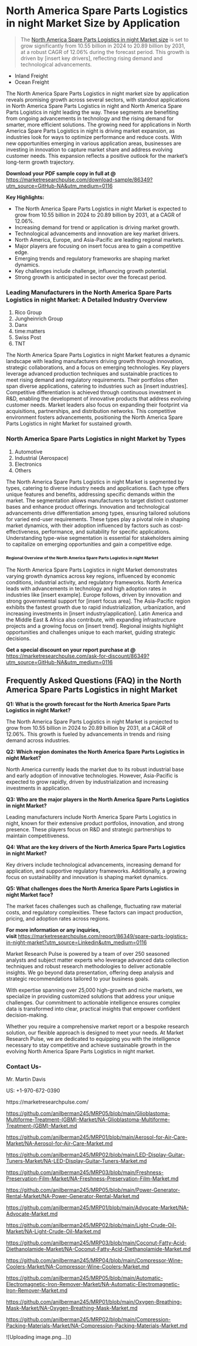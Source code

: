 <h1>North America Spare Parts Logistics in night Market&nbsp;Size by Application</h1><blockquote><p>The <a href="https://marketresearchpulse.com/download-sample/86349?utm_source=GitHub-NA&amp;utm_medium=0116">North America Spare Parts Logistics in night Market size</a> is set to grow significantly from 10.55 billion in 2024 to 20.89 billion by 2031, at a robust CAGR of 12.06% during the forecast period. This growth is driven by [insert key drivers], reflecting rising demand and technological advancements.</p></blockquote><ul><li>Inland Freight<li> Ocean Freight</li></ul><p>The North America Spare Parts Logistics in night market size by application reveals promising growth across several sectors, with standout applications in North America Spare Parts Logistics in night and North America Spare Parts Logistics in night leading the way. These segments are benefiting from ongoing advancements in technology and the rising demand for smarter, more efficient solutions. The growing need for applications in North America Spare Parts Logistics in night is driving market expansion, as industries look for ways to optimize performance and reduce costs. With new opportunities emerging in various application areas, businesses are investing in innovation to capture market share and address evolving customer needs. This expansion reflects a positive outlook for the market’s long-term growth trajectory.</p><p><strong>Download your PDF sample copy in full at @ </strong><a href="https://marketresearchpulse.com/download-sample/86349?utm_source=GitHub-NA&amp;utm_medium=0116">https://marketresearchpulse.com/download-sample/86349?utm_source=GitHub-NA&amp;utm_medium=0116</a></p><p><strong>Key Highlights: </strong></p><ul><li>The North America Spare Parts Logistics in night Market is expected to grow from 10.55 billion in 2024 to 20.89 billion by 2031, at a CAGR of 12.06%.</li><li>Increasing demand for trend or application is driving market growth.</li><li>Technological advancements and innovation are key market drivers.</li><li>North America, Europe, and Asia-Pacific are leading regional markets.</li><li>Major players are focusing on insert focus area to gain a competitive edge.</li><li>Emerging trends and regulatory frameworks are shaping market dynamics.</li><li>Key challenges include challenge, influencing growth potential.</li><li>Strong growth is anticipated in sector over the forecast period.</li></ul><h3>Leading Manufacturers in the North America Spare Parts Logistics in night Market: A Detailed Industry Overview</h3><ol><li>Rico Group</li><li>Jungheinrich Group</li><li>Danx</li><li>time:matters</li><li>Swiss Post</li><li>TNT</li></ol><div class="flex max-w-full flex-col flex-grow"><div class="min-h-8 text-message flex w-full flex-col items-end gap-2 whitespace-normal break-words [.text-message+&amp;]:mt-5" dir="auto" data-message-author-role="assistant" data-message-id="fd8432e4-4910-450d-b182-61b7bfb0a01f" data-message-model-slug="gpt-4o"><div class="flex w-full flex-col gap-1 empty:hidden first:pt-[3px]"><div class="markdown prose w-full break-words dark:prose-invert light"><p>The North America Spare Parts Logistics in night Market features a dynamic landscape with leading manufacturers driving growth through innovation, strategic collaborations, and a focus on emerging technologies. Key players leverage advanced production techniques and sustainable practices to meet rising demand and regulatory requirements. Their portfolios often span diverse applications, catering to industries such as [insert industries]. Competitive differentiation is achieved through continuous investment in R&amp;D, enabling the development of innovative products that address evolving customer needs. Market leaders also focus on expanding their footprint via acquisitions, partnerships, and distribution networks. This competitive environment fosters advancements, positioning the North America Spare Parts Logistics in night Market for sustained growth.</p></div></div></div></div><h3>North America Spare Parts Logistics in night Market by Types</h3><ol><li>Automotive<li> Industrial (Aerospace)<li> Electronics<li> Others</li></ol><div class="flex max-w-full flex-col flex-grow"><div class="min-h-8 text-message flex w-full flex-col items-end gap-2 whitespace-normal break-words [.text-message+&amp;]:mt-5" dir="auto" data-message-author-role="assistant" data-message-id="084470be-0bb7-4664-bddf-5156b4f41249" data-message-model-slug="gpt-4o-mini"><div class="flex w-full flex-col gap-1 empty:hidden first:pt-[3px]"><div class="markdown prose w-full break-words dark:prose-invert light"><p>The North America Spare Parts Logistics in night Market is segmented by types, catering to diverse industry needs and applications. Each type offers unique features and benefits, addressing specific demands within the market. The segmentation allows manufacturers to target distinct customer bases and enhance product offerings. Innovation and technological advancements drive differentiation among types, ensuring tailored solutions for varied end-user requirements. These types play a pivotal role in shaping market dynamics, with their adoption influenced by factors such as cost-effectiveness, performance, and suitability for specific applications. Understanding type-wise segmentation is essential for stakeholders aiming to capitalize on emerging opportunities and gain a competitive edge.</p></div></div></div></div><h3><span style="font-size: 11px;">Regional Overview of the North America Spare Parts Logistics in night Market</span></h3><div class="flex max-w-full flex-col flex-grow"><div class="min-h-8 text-message flex w-full flex-col items-end gap-2 whitespace-normal break-words [.text-message+&amp;]:mt-5" dir="auto" data-message-author-role="assistant" data-message-id="e9038762-ce64-4e30-91c9-9bd413514231" data-message-model-slug="gpt-4o-mini"><div class="flex w-full flex-col gap-1 empty:hidden first:pt-[3px]"><div class="markdown prose w-full break-words dark:prose-invert light"><p>The North America Spare Parts Logistics in night Market demonstrates varying growth dynamics across key regions, influenced by economic conditions, industrial activity, and regulatory frameworks. North America leads with advancements in technology and high adoption rates in industries like [insert example]. Europe follows, driven by innovation and strong governmental support for [insert focus area]. The Asia-Pacific region exhibits the fastest growth due to rapid industrialization, urbanization, and increasing investments in [insert industry/application]. Latin America and the Middle East &amp; Africa also contribute, with expanding infrastructure projects and a growing focus on [insert trend]. Regional insights highlight opportunities and challenges unique to each market, guiding strategic decisions.</p></div></div></div></div><p><strong>Get a special discount on your report purchase at @ </strong><a href="https://marketresearchpulse.com/ask-for-discount/86349?utm_source=GitHub-NA&amp;utm_medium=0116">https://marketresearchpulse.com/ask-for-discount/86349?utm_source=GitHub-NA&amp;utm_medium=0116</a></p><h2>Frequently Asked Questions (FAQ) in the North America Spare Parts Logistics in night Market</h2><p><strong>Q1: What is the growth forecast for the North America Spare Parts Logistics in night Market?</strong></p><p>The North America Spare Parts Logistics in night Market is projected to grow from 10.55 billion in 2024 to 20.89 billion by 2031, at a CAGR of 12.06%. This growth is fueled by advancements in trends and rising demand across industries.</p><p><strong>Q2: Which region dominates the North America Spare Parts Logistics in night Market?</strong></p><p>North America currently leads the market due to its robust industrial base and early adoption of innovative technologies. However, Asia-Pacific is expected to grow rapidly, driven by industrialization and increasing investments in application.</p><p><strong>Q3: Who are the major players in the North America Spare Parts Logistics in night Market?</strong></p><p>Leading manufacturers include North America Spare Parts Logistics in night, known for their extensive product portfolios, innovation, and strong presence. These players focus on R&amp;D and strategic partnerships to maintain competitiveness.</p><p><strong>Q4: What are the key drivers of the North America Spare Parts Logistics in night Market?</strong></p><p>Key drivers include technological advancements, increasing demand for application, and supportive regulatory frameworks. Additionally, a growing focus on sustainability and innovation is shaping market dynamics.</p><p><strong>Q5: What challenges does the North America Spare Parts Logistics in night Market face?</strong></p><p>The market faces challenges such as challenge, fluctuating raw material costs, and regulatory complexities. These factors can impact production, pricing, and adoption rates across regions.</p><p><strong>For more information or any inquiries, visit&nbsp;</strong><a href="https://marketresearchpulse.com/report/86349/spare-parts-logistics-in-night-market?utm_source=Linkedin&utm_medium=0116">https://marketresearchpulse.com/report/86349/spare-parts-logistics-in-night-market?utm_source=Linkedin&utm_medium=0116</a></p><p>Market Research Pulse is powered by a team of over 250 seasoned analysts and subject matter experts who leverage advanced data collection techniques and robust research methodologies to deliver actionable insights. We go beyond data presentation, offering deep analysis and strategic recommendations tailored to your business goals.</p><p>With expertise spanning over 25,000 high-growth and niche markets, we specialize in providing customized solutions that address your unique challenges. Our commitment to actionable intelligence ensures complex data is transformed into clear, practical insights that empower confident decision-making.</p><p>Whether you require a comprehensive market report or a bespoke research solution, our flexible approach is designed to meet your needs. At Market Research Pulse, we are dedicated to equipping you with the intelligence necessary to stay competitive and achieve sustainable growth in the evolving North America Spare Parts Logistics in night market.</p><h3><strong>Contact Us-</strong></h3><p>Mr. Martin Davis</p><p>US: +1-970-672-0390</p><p>https://marketresearchpulse.com/</p><p><a href="https://github.com/anilberman245/MRP05/blob/main/Glioblastoma-Multiforme-Treatment-(GBM)-Market/NA-Glioblastoma-Multiforme-Treatment-(GBM)-Market.md">https://github.com/anilberman245/MRP05/blob/main/Glioblastoma-Multiforme-Treatment-(GBM)-Market/NA-Glioblastoma-Multiforme-Treatment-(GBM)-Market.md</a></p><p><a href="https://github.com/anilberman245/MRP01/blob/main/Aerosol-for-Air-Care-Market/NA-Aerosol-for-Air-Care-Market.md">https://github.com/anilberman245/MRP01/blob/main/Aerosol-for-Air-Care-Market/NA-Aerosol-for-Air-Care-Market.md</a></p><p><a href="https://github.com/anilberman245/MRP02/blob/main/LED-Display-Guitar-Tuners-Market/NA-LED-Display-Guitar-Tuners-Market.md">https://github.com/anilberman245/MRP02/blob/main/LED-Display-Guitar-Tuners-Market/NA-LED-Display-Guitar-Tuners-Market.md</a></p><p><a href="https://github.com/anilberman245/MRP03/blob/main/Freshness-Preservation-Film-Market/NA-Freshness-Preservation-Film-Market.md">https://github.com/anilberman245/MRP03/blob/main/Freshness-Preservation-Film-Market/NA-Freshness-Preservation-Film-Market.md</a></p><p><a href="https://github.com/anilberman245/MRP05/blob/main/Power-Generator-Rental-Market/NA-Power-Generator-Rental-Market.md">https://github.com/anilberman245/MRP05/blob/main/Power-Generator-Rental-Market/NA-Power-Generator-Rental-Market.md</a></p><p><a href="https://github.com/anilberman245/MRP01/blob/main/Advocate-Market/NA-Advocate-Market.md">https://github.com/anilberman245/MRP01/blob/main/Advocate-Market/NA-Advocate-Market.md</a></p><p><a href="https://github.com/anilberman245/MRP02/blob/main/Light-Crude-Oil-Market/NA-Light-Crude-Oil-Market.md">https://github.com/anilberman245/MRP02/blob/main/Light-Crude-Oil-Market/NA-Light-Crude-Oil-Market.md</a></p><p><a href="https://github.com/anilberman245/MRP03/blob/main/Coconut-Fatty-Acid-Diethanolamide-Market/NA-Coconut-Fatty-Acid-Diethanolamide-Market.md">https://github.com/anilberman245/MRP03/blob/main/Coconut-Fatty-Acid-Diethanolamide-Market/NA-Coconut-Fatty-Acid-Diethanolamide-Market.md</a></p><p><a href="https://github.com/anilberman245/MRP04/blob/main/Compressor-Wine-Coolers-Market/NA-Compressor-Wine-Coolers-Market.md">https://github.com/anilberman245/MRP04/blob/main/Compressor-Wine-Coolers-Market/NA-Compressor-Wine-Coolers-Market.md</a></p><p><a href="https://github.com/anilberman245/MRP05/blob/main/Automatic-Electromagnetic-Iron-Remover-Market/NA-Automatic-Electromagnetic-Iron-Remover-Market.md">https://github.com/anilberman245/MRP05/blob/main/Automatic-Electromagnetic-Iron-Remover-Market/NA-Automatic-Electromagnetic-Iron-Remover-Market.md</a></p><p><a href="https://github.com/anilberman245/MRP01/blob/main/Oxygen-Breathing-Mask-Market/NA-Oxygen-Breathing-Mask-Market.md">https://github.com/anilberman245/MRP01/blob/main/Oxygen-Breathing-Mask-Market/NA-Oxygen-Breathing-Mask-Market.md</a></p><p><a href="https://github.com/anilberman245/MRP02/blob/main/Compression-Packing-Materials-Market/NA-Compression-Packing-Materials-Market.md">https://github.com/anilberman245/MRP02/blob/main/Compression-Packing-Materials-Market/NA-Compression-Packing-Materials-Market.md</a></p>
![Uploading image.png…]()

